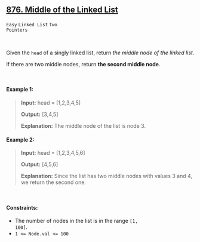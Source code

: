 ## [876. Middle of the Linked List](https://leetcode.com/problems/middle-of-the-linked-list)

<code>Easy</code> <code>Linked List</code> <code>Two Pointers</code>

<br>

Given the <code>head</code> of a singly linked list, return *the middle node of the linked list*.

If there are two middle nodes, return __the second middle node__.

<br>

#### Example 1:

> __Input:__ head = [1,2,3,4,5]
>
> __Output:__ [3,4,5]
>
> __Explanation:__ The middle node of the list is node 3.

#### Example 2:

> __Input:__ head = [1,2,3,4,5,6]
>
> __Output:__ [4,5,6]
>
> __Explanation:__ Since the list has two middle nodes with values 3 and 4, we return the second one.

<br>

#### Constraints:

- The number of nodes in the list is in the range <code>[1, 100]</code>.
- <code>1 <= Node.val <= 100</code>
